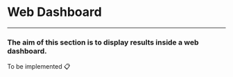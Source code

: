 # Web Dashboard
---

### The aim of this section is to display results inside a web dashboard.
To be implemented 📋
